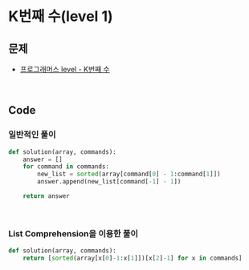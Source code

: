 # K번째 수(level 1)

## 문제

- [프로그래머스 level - K번째 수](https://programmers.co.kr/learn/courses/30/lessons/42748)

<br>

## Code

### 일반적인 풀이

```python
def solution(array, commands):
    answer = []
    for command in commands:
        new_list = sorted(array[command[0] - 1:command[1]])
        answer.append(new_list[command[-1] - 1])

    return answer
```

<br>

### List Comprehension을 이용한 풀이

```python
def solution(array, commands):
    return [sorted(array[x[0]-1:x[1]])[x[2]-1] for x in commands]
```
